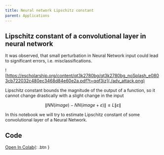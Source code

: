 ```yaml
---
title: Neural network Lipschitz constant
parent: Applications
---
```


## Lipschitz constant of a convolutional layer in neural network

It was observed, that small perturbation in Neural Network input could lead to significant errors, i.e. misclassifications.

![https://escholarship.org/content/qt3k2780bg/qt3k2780bg_noSplash_e0803cb722032c480ec3468d84e60e2a.pdf?t=qqf3iz](./adv_attack.png)

Lipschitz constant bounds the magnitude of the output of a function, so it cannot change drastically with a slight change in the input

$$
\|NN(image) - NN(image+\varepsilon)\| \leq L\|\varepsilon\|
$$

In this notebook we will try to estimate Lipschitz constant of some convolutional layer of a Neural Network.

## Code
[Open In Colab](https://colab.research.google.com/github/MerkulovDaniil/optim/blob/master/assets/Notebooks/Neural_Lipschitz.ipynb){: .btn }
